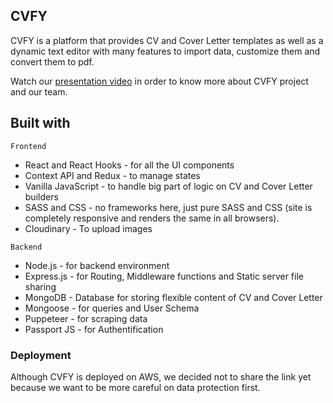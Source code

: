 ## CVFY

CVFY is a platform that provides CV and Cover Letter templates as well as a dynamic text editor with many features to import data, customize them and convert them to pdf.

Watch our [presentation video](https://drive.google.com/file/d/1R9wHCFCQSp9yK05-WXK-kGYK8ApSohHp/view) in order to know more about CVFY project and our team.

## Built with

`Frontend`
- React and React Hooks - for all the UI components
- Context API and Redux - to manage states
- Vanilla JavaScript - to handle big part of logic on CV and Cover Letter builders
- SASS and CSS - no frameworks here, just pure SASS and CSS (site is completely responsive and renders the same in all browsers).
- Cloudinary - To upload images

`Backend`
- Node.js - for backend environment
- Express.js - for Routing, Middleware functions and Static server file sharing
- MongoDB - Database for storing flexible content of CV and Cover Letter
- Mongoose - for queries and User Schema
- Puppeteer - for scraping data
- Passport JS - for Authentification

### Deployment

Although CVFY is deployed on AWS, we decided not to share the link yet because we want to be more careful on data protection first.

